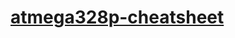 [atmega328p-cheatsheet](https://dirkarnez.github.io/atmega328p-cheatsheet/)
===========================================================================
